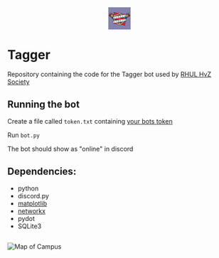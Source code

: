 <div id=badges align=center>
  <img align="center" alt="HvZ" width="10%" src="https://raw.githubusercontent.com/jenks2709/Tagger/585c974dd6106db566cb0292027ec7cdb163ba30/files/hvz_logo.png" />
</div>

# Tagger
Repository containing the code for the Tagger bot used by [RHUL HvZ Society](https://www.su.rhul.ac.uk/societies/a-z/hvz/)

## Running the bot
Create a file called `token.txt` containing [your bots token](https://www.madpenguin.org/how-to-get-your-discord-bot-token/)

Run `bot.py`

The bot should show as "online" in discord

## Dependencies:
* python
* discord.py
* [matplotlib](https://matplotlib.org/)
* [networkx](https://networkx.org/documentation/stable/index.html)
* pydot
* SQLite3

## 

![Map of Campus](./files/campus_map.png)
